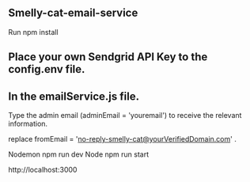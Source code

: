 ## Smelly-cat-email-service

Run npm install

## Place your own Sendgrid API Key to the config.env file.

## Ιn the emailService.js file.

Type the admin email (adminEmail = 'youremail') to receive the relevant information.

replace fromEmail = 'no-reply-smelly-cat@yourVerifiedDomain.com' .

Nodemon npm run dev
Node npm run start

http://localhost:3000
